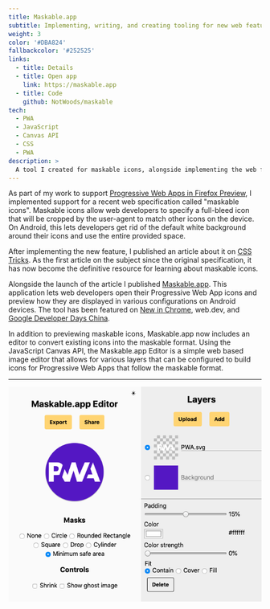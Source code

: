 ```yaml
---
title: Maskable.app
subtitle: Implementing, writing, and creating tooling for new web feature
weight: 3
color: '#DBA824'
fallbackcolor: '#252525'
links:
  - title: Details
  - title: Open app
    link: https://maskable.app
  - title: Code
    github: NotWoods/maskable
tech:
  - PWA
  - JavaScript
  - Canvas API
  - CSS
  - PWA
description: >
  A tool I created for maskable icons, alongside implementing the web feature into Firefox and writing about it for CSS Tricks.
---
```


As part of my work to support [Progressive Web Apps in Firefox Preview](/projects/mozilla-firefox), I implemented support for a recent web specification called "maskable icons". Maskable icons allow web developers to specify a full-bleed icon that will be cropped by the user-agent to match other icons on the device. On Android, this lets developers get rid of the default white background around their icons and use the entire provided space.

After implementing the new feature, I published an article about it on [CSS Tricks](https://css-tricks.com/maskable-icons-android-adaptive-icons-for-your-pwa/). As the first article on the subject since the original specification, it has now become the definitive resource for learning about maskable icons.

Alongside the launch of the article I published [Maskable.app](https://maskable.app). This application lets web developers open their Progressive Web App icons and preview how they are displayed in various configurations on Android devices. The tool has been featured on [New in Chrome](https://developers.google.com/web/updates/2019/12/nic79), web.dev, and [Google Developer Days China](https://events.google.cn/intl/en/developerdays2019/).

In addition to previewing maskable icons, Maskable.app now includes an editor to convert existing icons into the maskable format. Using the JavaScript Canvas API, the Maskable.app Editor is a simple web based image editor that allows for various layers that can be configured to build icons for Progressive Web Apps that follow the maskable format.

---

![Maskable.app Editor](editor.png)
